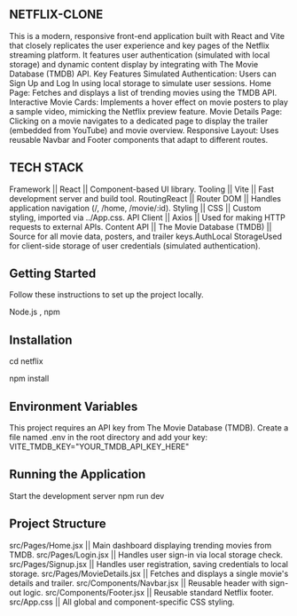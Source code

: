 ## NETFLIX-CLONE
This is a modern, responsive front-end application built with React and Vite that closely replicates the user experience and key pages of the Netflix streaming platform. It features user authentication (simulated with local storage) and dynamic content display by integrating with The Movie Database (TMDB) API.
Key Features
Simulated Authentication: Users can Sign Up and Log In using local storage to simulate user sessions.
Home Page: Fetches and displays a list of trending movies using the TMDB API.
Interactive Movie Cards: Implements a hover effect on movie posters to play a sample video, mimicking the Netflix preview feature.
Movie Details Page: Clicking on a movie navigates to a dedicated page to display the trailer (embedded from YouTube) and movie overview.
Responsive Layout: Uses reusable Navbar and Footer components that adapt to different routes.


## TECH STACK

Framework || React         ||    Component-based UI library.
Tooling   ||  Vite      ||    Fast development server and build tool.
RoutingReact || Router DOM       ||    Handles application navigation (/, /home, /movie/:id).
Styling    || CSS               ||    Custom styling, imported via ../App.css.
API Client ||  Axios               ||    Used for making HTTP requests to external APIs.
Content API  || The Movie Database (TMDB)       ||  Source for all movie data, posters, and trailer keys.AuthLocal StorageUsed for client-side storage of user credentials (simulated authentication).


## Getting Started

Follow these instructions to set up the project locally.


Node.js ,
npm

## Installation

cd netflix

npm install

## Environment Variables

This project requires an API key from The Movie Database (TMDB).
Create a file named .env in the root directory and add your key:
VITE_TMDB_KEY="YOUR_TMDB_API_KEY_HERE"

## Running the Application

Start the development server
npm run dev

## Project Structure
                            
src/Pages/Home.jsx        ||    Main dashboard displaying trending movies from TMDB.
src/Pages/Login.jsx         ||         Handles user sign-in via local storage check.
src/Pages/Signup.jsx         ||   Handles user registration, saving credentials to local storage.
src/Pages/MovieDetails.jsx     ||   Fetches and displays a single movie's details and trailer.
src/Components/Navbar.jsx          ||       Reusable header with sign-out logic.
src/Components/Footer.jsx       ||  Reusable standard Netflix footer.
src/App.css                     || All global and component-specific CSS styling.
